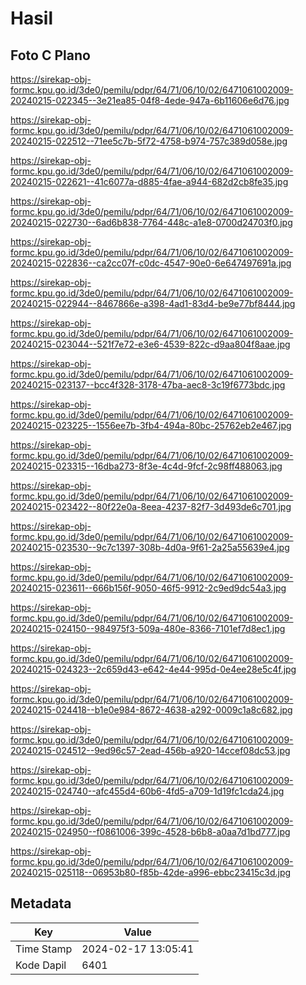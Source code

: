 # Hasil

## Foto C Plano

https://sirekap-obj-formc.kpu.go.id/3de0/pemilu/pdpr/64/71/06/10/02/6471061002009-20240215-022345--3e21ea85-04f8-4ede-947a-6b11606e6d76.jpg

https://sirekap-obj-formc.kpu.go.id/3de0/pemilu/pdpr/64/71/06/10/02/6471061002009-20240215-022512--71ee5c7b-5f72-4758-b974-757c389d058e.jpg

https://sirekap-obj-formc.kpu.go.id/3de0/pemilu/pdpr/64/71/06/10/02/6471061002009-20240215-022621--41c6077a-d885-4fae-a944-682d2cb8fe35.jpg

https://sirekap-obj-formc.kpu.go.id/3de0/pemilu/pdpr/64/71/06/10/02/6471061002009-20240215-022730--6ad6b838-7764-448c-a1e8-0700d24703f0.jpg

https://sirekap-obj-formc.kpu.go.id/3de0/pemilu/pdpr/64/71/06/10/02/6471061002009-20240215-022836--ca2cc07f-c0dc-4547-90e0-6e647497691a.jpg

https://sirekap-obj-formc.kpu.go.id/3de0/pemilu/pdpr/64/71/06/10/02/6471061002009-20240215-022944--8467866e-a398-4ad1-83d4-be9e77bf8444.jpg

https://sirekap-obj-formc.kpu.go.id/3de0/pemilu/pdpr/64/71/06/10/02/6471061002009-20240215-023044--521f7e72-e3e6-4539-822c-d9aa804f8aae.jpg

https://sirekap-obj-formc.kpu.go.id/3de0/pemilu/pdpr/64/71/06/10/02/6471061002009-20240215-023137--bcc4f328-3178-47ba-aec8-3c19f6773bdc.jpg

https://sirekap-obj-formc.kpu.go.id/3de0/pemilu/pdpr/64/71/06/10/02/6471061002009-20240215-023225--1556ee7b-3fb4-494a-80bc-25762eb2e467.jpg

https://sirekap-obj-formc.kpu.go.id/3de0/pemilu/pdpr/64/71/06/10/02/6471061002009-20240215-023315--16dba273-8f3e-4c4d-9fcf-2c98ff488063.jpg

https://sirekap-obj-formc.kpu.go.id/3de0/pemilu/pdpr/64/71/06/10/02/6471061002009-20240215-023422--80f22e0a-8eea-4237-82f7-3d493de6c701.jpg

https://sirekap-obj-formc.kpu.go.id/3de0/pemilu/pdpr/64/71/06/10/02/6471061002009-20240215-023530--9c7c1397-308b-4d0a-9f61-2a25a55639e4.jpg

https://sirekap-obj-formc.kpu.go.id/3de0/pemilu/pdpr/64/71/06/10/02/6471061002009-20240215-023611--666b156f-9050-46f5-9912-2c9ed9dc54a3.jpg

https://sirekap-obj-formc.kpu.go.id/3de0/pemilu/pdpr/64/71/06/10/02/6471061002009-20240215-024150--984975f3-509a-480e-8366-7101ef7d8ec1.jpg

https://sirekap-obj-formc.kpu.go.id/3de0/pemilu/pdpr/64/71/06/10/02/6471061002009-20240215-024323--2c659d43-e642-4e44-995d-0e4ee28e5c4f.jpg

https://sirekap-obj-formc.kpu.go.id/3de0/pemilu/pdpr/64/71/06/10/02/6471061002009-20240215-024418--b1e0e984-8672-4638-a292-0009c1a8c682.jpg

https://sirekap-obj-formc.kpu.go.id/3de0/pemilu/pdpr/64/71/06/10/02/6471061002009-20240215-024512--9ed96c57-2ead-456b-a920-14ccef08dc53.jpg

https://sirekap-obj-formc.kpu.go.id/3de0/pemilu/pdpr/64/71/06/10/02/6471061002009-20240215-024740--afc455d4-60b6-4fd5-a709-1d19fc1cda24.jpg

https://sirekap-obj-formc.kpu.go.id/3de0/pemilu/pdpr/64/71/06/10/02/6471061002009-20240215-024950--f0861006-399c-4528-b6b8-a0aa7d1bd777.jpg

https://sirekap-obj-formc.kpu.go.id/3de0/pemilu/pdpr/64/71/06/10/02/6471061002009-20240215-025118--06953b80-f85b-42de-a996-ebbc23415c3d.jpg


## Metadata

| Key        | Value               |
| ---------- | ------------------- |
| Time Stamp | 2024-02-17 13:05:41 |
| Kode Dapil | 6401                |



